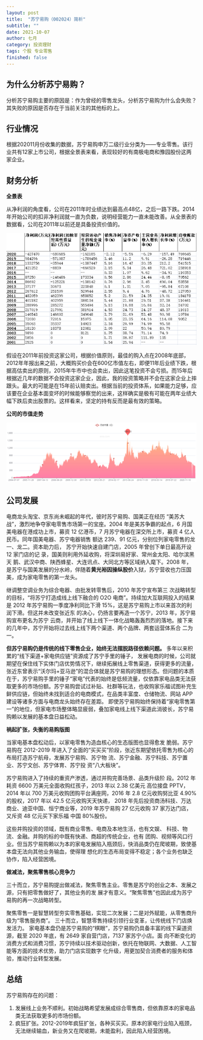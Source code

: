 ```yaml
---
layout: post
title:  "苏宁易购（002024）简析"
subtitle: ""
date: 2021-10-07
author: 七月
category: 投资理财
tags: 个股 专业零售
finished: false
---
```


## 为什么分析苏宁易购？

分析苏宁易购主要的原因是：作为曾经的零售龙头，分析苏宁易购为什么会失败？其失败的原因是否存在于当前关注的其他标的上。

## 行业情况

根据202011月份收集的数据，苏宁易购申万二级行业分类为——专业零售。该行业共有12家上市公司，根据全景表来看，表现较好的有南极电商和豫园股份这两家企业。

## 财务分析

**全景表**

从净利润的角度看，公司在2011年时业绩达到最高点48亿，之后一路下跌。2014年开始公司的扣非净利润就一直为负数，说明经营能力一直未能改善。从全景表的数据看，公司在2011年以前还是具备投资价值的。

![image-20211007181152241](/img/2021-10-07-SuNiYiGou/image-20211007181152241.png)

假设在2011年前投资这家公司，根据价值原则，最佳的购入点在2008年底部，2012年年报出来之前，大概购买价会在600亿市值左右，即便11年后业绩下跌，根据高估卖出的原则，2015年牛市中也会卖出，因此这笔投资不会亏损。而15年后根据近几年的数据不会投资这家企业，因此，我的投资策略并不会在这家企业上摔跟头。最大的可能是在15年前认赔卖出。根据当前的投资体系，如果能力足够，应该要在企业基本面变坏的时候能够察觉的出来，这样确实是极有可能在两年业绩大幅下跌后卖出股票的。这样看来，坚定的持有反而是最有效的策略。

**公司的市值走势**

![image-20211007180912559](/img/2021-10-07-SuNiYiGou/image-20211007180912559.png)

## 公司发展

电商龙头淘宝、京东尚未崛起的年代，彼时苏宁易购、国美正在经历 “美苏大战”，激烈地争夺家电零售市场第一的宝座。2004 年是美苏争霸的起点，6 月国美电器在港成功上市，募资 12 亿港币，7 月苏宁电器在深交所上市，募资 4 亿人民币。同年国美电器、苏宁电器销售 额达 239、91 亿元，分别位列家电零售的龙一、龙二。资本助力后， 苏宁开始快速自建门店，2005 年曾创下单日最高开设 12 家门店的记 录，国美则利用外延收购，将深圳易好家、常州金太阳、哈尔滨黑天 鹅、武汉中商、陕西蜂星、大连讯点、大同北方等区域纳入麾下。2008 年，是苏宁与国美发展的分水岭，伴随着**黄光裕因操纵股价**入狱，苏宁营收也力压国美，成为家电零售的第一龙头。

继调整空调业务为综合电器、由批发转零售后，2010 年苏宁宣布第三 次战略转型的目标，“将苏宁打造成线上线下融合的 O2O 电商”。持续加大互联网投入的结果是 2012 年苏宁易购一季度净利同比下滑 15%，这是苏宁易购上市以来首次的利润下滑。但这并未改变张近东 的决心，仍扬言要再造一个苏宁，2013 年，苏宁易购宣布更名为苏宁 云商，并开始了线上线下一体化战略轰轰烈烈的落地。接下来的几年中，苏宁开始将过去线上线下两个渠道、两个品牌、两套运营体系合 二为一。

**但苏宁易购仍是传统的线下零售企业，始终无法摆脱路径依赖问题。** 多年以来积累的“线下渠道+家电供应链”资源成了苏宁手里的锤子， 发展电商的时候，公司就期望在保住线下实体门店优势情况下，继续拓展线上零售渠道，获得更多的流量，张近东曾表示“沃尔玛+亚马逊”的混合体就是苏宁易购的理想形态。但问题的本质在于，苏宁易购手里的锤子“家电”代表的始终是低频流量，仅依靠家电品类无法获取更多的市场份额。苏宁易购尝试过补贴、社群等玩法，也收购家乐福试图补充生鲜供应链，但始终未找到适合的电商模式，在品类丰富度、仓储物流、网站 APP 建设等诸多方面与电商龙头始终存在差距。 即使苏宁易购始终保持着“家电零售第一”的地位，但家电市场整体略显疲弱，叠加家电线上线下渠道此消彼长，苏宁易购赖以发展的基本盘日益松动。

**祸起扩张，失衡的易购版图**

当家电基本盘松动后，以家电零售为造血核心的生态版图也显得愈发 脆弱。苏宁易购在 2012-2019 年进入了全面的“买买买”阶段，张近东期望依托零售为核心的布局打造苏宁航母，发展苏宁易购、苏宁物 流、苏宁金融、苏宁科技、苏宁置业、苏宁文创、苏宁体育、苏宁投 资“八大板块”。

苏宁易购进入了持续的重资产渗透，通过并购完善场景、品类升级阶 段。2012 年耗资 6600 万美元全面收购红孩子，2013 年以 2.38 亿美元 高位接盘 PPTV，2014 年以 700 万美元收购团购平台满座网，2016 年 2.8 亿元收购努比亚 4.90%的股权，2017 年以 42.5 亿元收购天天快递， 2018 年先后投资商汤科技、万达商业、迪亚中国、恒宁商业等，2019 年苏宁易购 27 亿元收购 37 家万达门店，又斥资 48 亿元买下家乐福 中国 80%股份。

这些并购投资的领域，既有商业零售、电商及本地生活，也有文娱、 科技、物流、金融。并购的标的中既有快递、商超的传统企业，也有 团购、视频等风口行业。但当苏宁易购赖以为本的家电发展陷入瓶颈后，快消品类仍在爬坡期，致使基本盘无法向其他业务输血，使得理 想化的生态布局变得不稳定；各个业务也缺乏协作，陷入经营困境。

**做减法，聚焦零售核心竞争力**

三十而立，苏宁易购提出做减法，聚焦零售主业。零售是苏宁的创业之本、发展之源，只有把零售做好了，其他业务的发 展才有意义。“聚焦零售”也因此成为苏宁易购的再一次战略转型。

聚焦零售一是智慧转型夯实零售基础，实现二次发展；二是对外赋能，从零售商升级为“零售服务商”。 三十而立，智慧零售持续引领行业变革，让传统线下门店焕发活力。 家电基本盘仍是苏宁易购的“棋眼”，苏宁易购仍具备丰富的线下渠道资源，截至 2020 年底，有 2649 家自营门店，7137 家苏宁小店。面 向不断变化的消费方式和消费习惯，苏宁持续以技术驱动创新，依托在物联网、大数据、人工智能等方面的技术优势，助力门店实现数字 化升级，用更加契合消费者的服务和体验，推动行业转型发展。

## 总结

苏宁易购存在的问题：

1. 发展线上业务不顺利。初始战略希望发展成综合零售商，但依靠原本的家电品类无法获取更多的市场份额。
2. 疯狂扩张。2012-2019年疯狂扩张，各种买买买。原本的家电行业陷入瓶颈，无法继续输血，新业务又在爬坡期，未能盈利，因此陷入经营困境。

